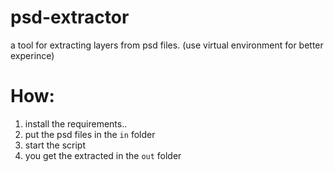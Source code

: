 # psd-extractor
a tool for extracting layers from psd files.
(use virtual environment for better experince)
# How:

 1. install the requirements..
 2. put the psd files in the `in` folder
 3. start the script 
 4. you get the extracted in the `out` folder
